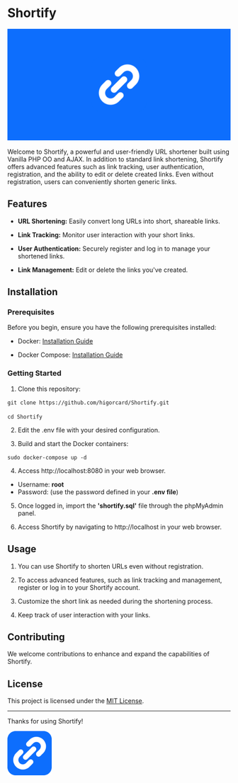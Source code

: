 # Shortify
![Blogit Banner](assets/img/repository-banner.png)

Welcome to Shortify, a powerful and user-friendly URL shortener built using Vanilla PHP OO and AJAX. In addition to standard link shortening, Shortify offers advanced features such as link tracking, user authentication, registration, and the ability to edit or delete created links. Even without registration, users can conveniently shorten generic links.

## Features
- **URL Shortening:** Easily convert long URLs into short, shareable links.
  
- **Link Tracking:** Monitor user interaction with your short links.
  
- **User Authentication:** Securely register and log in to manage your shortened links.
  
- **Link Management:** Edit or delete the links you've created.

## Installation

### Prerequisites
Before you begin, ensure you have the following prerequisites installed:

- Docker: [Installation Guide](https://docs.docker.com/get-docker/)

- Docker Compose: [Installation Guide](https://docs.docker.com/compose/install/)

### Getting Started
1. Clone this repository:
```shell
git clone https://github.com/higorcard/Shortify.git

cd Shortify
```

2. Edit the .env file with your desired configuration.

3. Build and start the Docker containers:
```shell
sudo docker-compose up -d
```
4. Access http://localhost:8080 in your web browser.
  - Username: **root**
  - Password: (use the password defined in your **.env file**)

5. Once logged in, import the **'shortify.sql'** file through the phpMyAdmin panel.
   
6. Access Shortify by navigating to http://localhost in your web browser.

## Usage

1. You can use Shortify to shorten URLs even without registration.

2. To access advanced features, such as link tracking and management, register or log in to your Shortify account.

3. Customize the short link as needed during the shortening process.

4. Keep track of user interaction with your links.

## Contributing
We welcome contributions to enhance and expand the capabilities of Shortify.

## License
This project is licensed under the [MIT License](LICENSE).

---

Thanks for using Shortify!

<img src="assets/img/repository-logo.png" alt="Shortify Logo" width="100" height="100">

